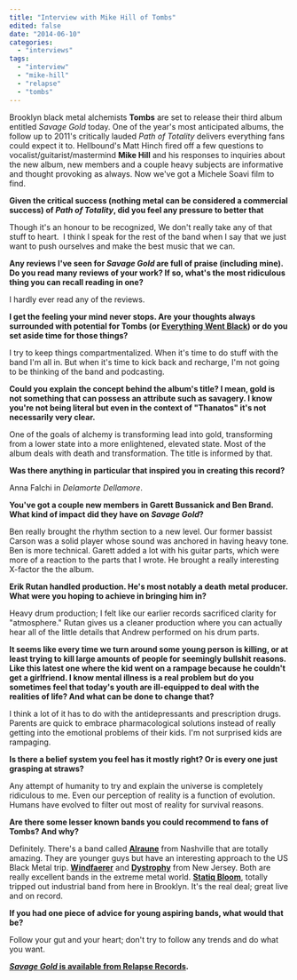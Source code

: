 ```yaml
---
title: "Interview with Mike Hill of Tombs"
edited: false
date: "2014-06-10"
categories:
  - "interviews"
tags:
  - "interview"
  - "mike-hill"
  - "relapse"
  - "tombs"
---
```


Brooklyn black metal alchemists **Tombs** are set to release their third album entitled _Savage Gold_ today. One of the year's most anticipated albums, the follow up to 2011's critically lauded _Path of Totality_ delivers everything fans could expect it to. Hellbound's Matt Hinch fired off a few questions to vocalist/guitarist/mastermind **Mike Hill** and his responses to inquiries about the new album, new members and a couple heavy subjects are informative and thought provoking as always. Now we've got a Michele Soavi film to find.

**Given the critical success (nothing metal can be considered a commercial success) of _Path of Totality_, did you feel any pressure to better that** 

Though it's an honour to be recognized, We don't really take any of that stuff to heart.  I think I speak for the rest of the band when I say that we just want to push ourselves and make the best music that we can.

**Any reviews I've seen for _Savage Gold_ are full of praise (including mine). Do you read many reviews of your work? If so, what's the most ridiculous thing you can recall reading in one?**

I hardly ever read any of the reviews.

**I get the feeling your mind never stops. Are your thoughts always surrounded with potential for Tombs (or [Everything Went Black](http://everythingwentblack.podbean.com/)) or do you set aside time for those things?**

I try to keep things compartmentalized. When it's time to do stuff with the band I'm all in. But when it's time to kick back and recharge, I'm not going to be thinking of the band and podcasting.

**Could you explain the concept behind the album's title? I mean, gold is not something that can possess an attribute such as savagery. I know you're not being literal but even in the context of "Thanatos" it's not necessarily very clear.**

One of the goals of alchemy is transforming lead into gold, transforming from a lower state into a more enlightened, elevated state. Most of the album deals with death and transformation. The title is informed by that.

**Was there anything in particular that inspired you in creating this record?**

Anna Falchi in _Delamorte Dellamore_.

**You've got a couple new members in Garett Bussanick and Ben Brand. What kind of impact did they have on _Savage Gold_?**

Ben really brought the rhythm section to a new level. Our former bassist Carson was a solid player whose sound was anchored in having heavy tone. Ben is more technical. Garett added a lot with his guitar parts, which were more of a reaction to the parts that I wrote. He brought a really interesting X-factor the the album.

**Erik Rutan handled production. He's most notably a death metal producer. What were you hoping to achieve in bringing him in?**

Heavy drum production; I felt like our earlier records sacrificed clarity for "atmosphere." Rutan gives us a cleaner production where you can actually hear all of the little details that Andrew performed on his drum parts.

**It seems like every time we turn around some young person is killing, or at least trying to kill large amounts of people for seemingly bullshit reasons. Like this latest one where the kid went on a rampage because he couldn't get a girlfriend. I know mental illness is a real problem but do you sometimes feel that today's youth are ill-equipped to deal with the realities of life? And what can be done to change that?**

I think a lot of it has to do with the antidepressants and prescription drugs.  Parents are quick to embrace pharmacological solutions instead of really getting into the emotional problems of their kids. I'm not surprised kids are rampaging.

**Is there a belief system you feel has it mostly right? Or is every one just grasping at straws?**

Any attempt of humanity to try and explain the universe is completely ridiculous to me. Even our perception of reality is a function of evolution. Humans have evolved to filter out most of reality for survival reasons.

**Are there some lesser known bands you could recommend to fans of Tombs? And why?**

Definitely. There's a band called [**Alraune**](http://alraune.bandcamp.com/) from Nashville that are totally amazing. They are younger guys but have an interesting approach to the US Black Metal trip. [**Windfaerer**](http://windfaerer.bandcamp.com/) and [**Dystrophy**](http://dystrophy.bandcamp.com/) from New Jersey. Both are really excellent bands in the extreme metal world. **[Statiq Bloom](https://myspace.com/statiqbloom)**, totally tripped out industrial band from here in Brooklyn. It's the real deal; great live and on record.

**If you had one piece of advice for young aspiring bands, what would that be?**

Follow your gut and your heart; don't try to follow any trends and do what you want.

[**_Savage Gold_ is available from Relapse Records**](http://www.relapse.com/shop-by-product/cd/savage-gold-cd.html)**.**
